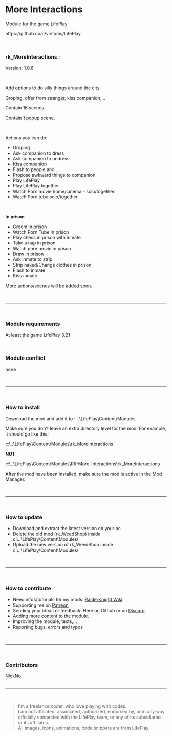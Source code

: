 <h1>More Interactions</h1>
<p>Module for the game LifePlay</p>
<p>https://github.com/vinfamy/LifePlay</p>
<br>
<h3>rk_MoreInteractions :</h3>
<p>Version: 1.0.6</p>
<br>
<p>Add options to do silly things around the city.</p> 
<p>Groping, offer from stranger, kiss companion,...</p> 
<p>Contain 16 scenes.</p>
<p>Contain 1 popup scene.</p>
<br>
<p>Actions you can do:</p>
<ul><li>Groping</li>
<li>Ask companion to dress</li>
<li>Ask companion to undress</li>
<li>Kiss companion</li>
<li>Flash to people and ...</li>
<li>Propose awkward things to companion</li>
<li>Play LifePlay</li>
<li>Play LifePlay together</li>
<li>Watch Porn movie home/cinema - solo/together</li>
<li>Watch Porn tube solo/together</li></ul>
<br>
<p><strong>In prison</strong></p>
<ul><li>Groom in prison</li>
<li>Watch Porn Tube in prison</li>
<li>Play chess in prison with inmate</li>
<li>Take a nap in prison</li>
<li>Watch porn movie in prison</li>
<li>Draw in prison</li>
<li>Ask inmate to strip</li>
<li>Strip naked/Change clothes in prison</li>
<li>Flash to inmate</li>
<li>Kiss inmate</li></ul>
<p>More actions/scenes will be added soon.</p>
<br>
<hr>
<br>
<h3>Module requirements</h3>
<p>At least the game LifePlay 3.21</p>
<br>
<h3>Module conflict</h3>
<p>none</p>
<br>
<hr>
<br>
<h3>How to install</h3>
<p>Download the mod and add it to : ..\LifePlay\Content\Modules</p>
<p>Make sure you don't leave an extra directory level for the mod. For example, it should go like this:</p>
<p>c:\..\LifePlay\Content\Modules\rk_MoreInteractions</p>
<p><strong>NOT</strong></p>
<p>c:\..\LifePlay\Content\Modules\RK-More-Interactions\rk_MoreInteractions</p>
<p>After the mod have been installed, make sure the mod is active in the Mod Manager.</p>
<br>
<hr>
<br>
<h3>How to update</h3>
<ul>
<li>Download and extract the latest version on your pc</li>
<li>Delete the old mod (rk_WeedShop) inside c:\..\LifePlay\Content\Modules\</li>
<li>Upload the new version of rk_WeedShop inside c:\..\LifePlay\Content\Modules\</li>
</ul>
<br>
<hr>
<br>
<h3>How to contribute</h3>
<ul>
<li>Need infos/tutorials for my mods: <a href="https://raiderknight-mods.fandom.com/wiki/RaiderKnight_Mods_Wiki">RaiderKnight Wiki</a></li>
<li>Supporting me on <a href="https://www.patreon.com/raiderknight">Patreon</a></li>
<li>Sending your ideas or feedback: Here on Github or on <a href="https://discord.gg/d3U9E2wb4Y">Discord</a></li>
<li>Adding more content to the module.</li>
<li>Improving the module, texts,...</li>
<li>Reporting bugs, errors and typos</li>
</ul>
<br>
<hr>
<br>
<h3>Contributors</h3>
NickNo<br>
<br>
<hr>
<br>
<blockquote> I'm a freelance coder, who love playing with codes.<br>
I am not affiliated, associated, authorized, endorsed by, or in any way officially connected with the LifePlay team, or any of its subsidiaries or its affiliates.<br>
All images, icons, animations, code snippets are from LifePlay.</blockquote>